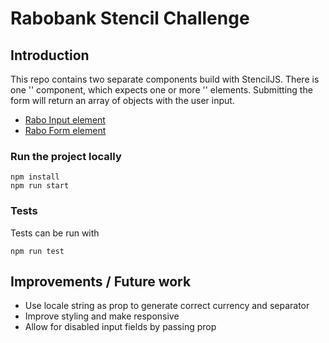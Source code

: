 # Rabobank Stencil Challenge

## Introduction
This repo contains two separate components build with StencilJS.
There is one '<rabo-form></rabo-form>' component, which expects one or more '<rabo-currency-input></rabo-currency-input>' elements. 
Submitting the form will return an array of objects with the user input.
- [Rabo Input element](src/components/rabo-currency-input/readme.md)
- [Rabo Form element](src/components/rabo-form/readme.md)


### Run the project locally
```
npm install
npm run start
```

### Tests
Tests can be run with
```
npm run test
```

## Improvements / Future work
* Use locale string as prop to generate correct currency and separator
* Improve styling and make responsive
* Allow for disabled input fields by passing prop
